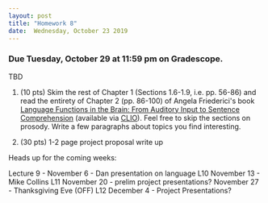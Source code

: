 ```yaml
---
layout: post
title: "Homework 8"
date:  Wednesday, October 23 2019
---
```


### Due Tuesday, October 29 at 11:59 pm on Gradescope. 

TBD 

1. (10 pts) Skim the rest of Chapter 1 (Sections 1.6-1.9, i.e. pp. 56-86) and read the entirety of Chapter 2 (pp. 86-100) of Angela Friederici's book [Language Functions in the Brain: From Auditory Input to Sentence Comprehension](https://mitpress.universitypressscholarship.com/view/10.7551/mitpress/9780262036924.001.0001/upso-9780262036924-chapter-002) (available via [CLIO](https://clio.columbia.edu/quicksearch?q=Language+in+Our+Brain%3A+The+Origins+of+a+Uniquely+Human+Capacity&commit=Search)). Feel free to skip the sections on prosody. Write a few paragraphs about topics you find interesting.

2. (30 pts) 1-2 page project proposal write up


Heads up for the coming weeks:

Lecture 9 - November 6 - Dan presentation on language
L10 November 13 - Mike Collins
L11 November 20 - prelim project presentations?
November 27 - Thanksgiving Eve (OFF)
L12 December 4 - Project Presentations?
